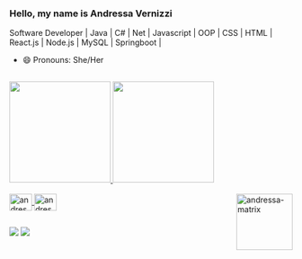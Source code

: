 ### Hello, my name is Andressa Vernizzi

Software Developer | Java | C# | Net | Javascript | OOP | CSS | HTML | React.js | Node.js | MySQL | Springboot |
- 😄 Pronouns: She/Her

##

<div>
  <a href="https://github.com/andressavernizzi">
  <img height="180em" src="https://github-readme-stats.vercel.app/api?username=andressavernizzi&show_icons=true&theme=aura&include_all_commits=true&count_private=true"/>
  <img height="180em" src="https://github-readme-stats.vercel.app/api/top-langs/?username=andressavernizzi&layout=compact&langs_count=16&theme=aura">    
</div>
<div style="display: inline_block"><br>
  <img align="center" alt="andressa-Csharp" height="30" width="40" src="https://cdn.jsdelivr.net/gh/devicons/devicon/icons/csharp/csharp-original.svg"> 
  <img align="center" alt="andressa-Csharp" height="30" width="40" src="https://cdn.jsdelivr.net/gh/devicons/devicon/icons/java/java-original.svg"> 
  <img align="right" alt="andressa-matrix" src= "https://i.pinimg.com/originals/03/4c/a0/034ca057e161874272d95b7db254fe80.gif"width="100" height="100">
</div>

##

<div>
  <a href = "mailto:andressavernizzi@hotmail.com"><img src = "https://img.shields.io/badge/Microsoft_Outlook-0078D4?style=for-the-badge&logo=microsoft-outlook&logoColor=white" target = "_blank"></a>
  <a href= "https://www.linkedin.com/in/andressa-vernizzi/" target="_blank"><img src="https://img.shields.io/badge/LinkedIn-0077B5?style=for-the-badge&logo=linkedin&logoColor=white" target="_blank"></a>
</div>
